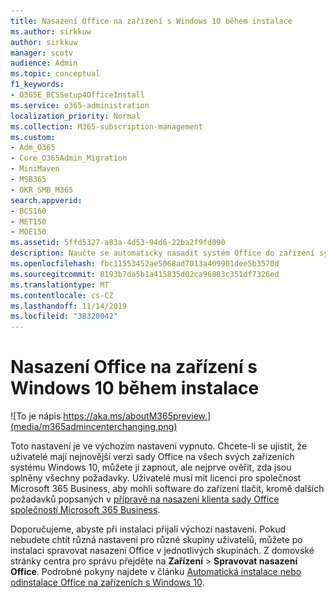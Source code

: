 ```yaml
---
title: Nasazení Office na zařízení s Windows 10 během instalace
ms.author: sirkkuw
author: sirkkuw
manager: scotv
audience: Admin
ms.topic: conceptual
f1_keywords:
- O365E_BCSSetup4OfficeInstall
ms.service: o365-administration
localization_priority: Normal
ms.collection: M365-subscription-management
ms.custom:
- Adm_O365
- Core_O365Admin_Migration
- MiniMaven
- MSB365
- OKR_SMB_M365
search.appverid:
- BCS160
- MET150
- MOE150
ms.assetid: 5ffd5327-a83a-4d53-94d6-22ba2f9fd090
description: Naučte se automaticky nasadit systém Office do zařízení systému Windows 10 během instalace.
ms.openlocfilehash: fbc11553452ae5068ad7013a409901dee5b3570d
ms.sourcegitcommit: 8193b7da5b1a415835d02ca96883c351df7326ed
ms.translationtype: MT
ms.contentlocale: cs-CZ
ms.lasthandoff: 11/14/2019
ms.locfileid: "38320042"
---
```

# <a name="install-office-on-windows-10-during-setup"></a>Nasazení Office na zařízení s Windows 10 během instalace

![To je nápis https://aka.ms/aboutM365preview.](media/m365admincenterchanging.png)

Toto nastavení je ve výchozím nastavení vypnuto. Chcete-li se ujistit, že uživatelé mají nejnovější verzi sady Office na všech svých zařízeních systému Windows 10, můžete ji zapnout, ale nejprve ověřit, zda jsou splněny všechny požadavky. Uživatelé musí mít licenci pro společnost Microsoft 365 Business, aby mohli software do zařízení tlačit, kromě dalších požadavků popsaných v [přípravě na nasazení klienta sady Office společností Microsoft 365 Business](prepare-for-office-client-deployment.md). 
  
Doporučujeme, abyste při instalaci přijali výchozí nastavení. Pokud nebudete chtít různá nastavení pro různé skupiny uživatelů, můžete po instalaci spravovat nasazení Office v jednotlivých skupinách. Z domovské stránky centra pro správu přejděte na **Zařízení** \> **Spravovat nasazení Office**. Podrobné pokyny najdete v článku [Automatická instalace nebo odinstalace Office na zařízeních s Windows 10](auto-install-or-uninstall-office.md).

